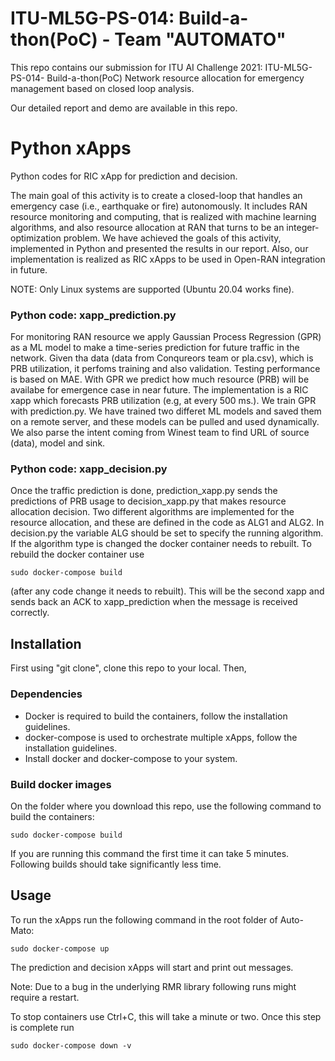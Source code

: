 #  ITU-ML5G-PS-014: Build-a-thon(PoC) - Team "AUTOMATO"
This repo contains our submission for ITU AI Challenge 2021: ITU-ML5G-PS-014- Build-a-thon(PoC) Network resource allocation for emergency management based on closed loop analysis.  

Our detailed report and demo are available in this repo.

# Python xApps
Python codes  for RIC xApp for prediction and decision. 

The main goal of this activity is to create a closed-loop that handles an emergency case (i.e., earthquake or fire) autonomously. It includes RAN resource monitoring and computing, that is realized with machine learning algorithms, and also resource allocation at RAN that turns to be an integer-optimization problem. We have achieved the goals of this activity, implemented in Python and presented the results in our report. Also, our implementation is realized as RIC xApps to be used in Open-RAN integration in future. 

NOTE: Only Linux systems are supported (Ubuntu 20.04 works fine).

### Python code: xapp_prediction.py 

For monitoring RAN resource we apply Gaussian Process Regression (GPR) as a ML model to make a time-series prediction for future traffic in the network. Given tha data (data from Conqureors team or pla.csv), which is PRB utilization, it perfoms training and also validation. Testing performance is based on MAE. With GPR we predict how much resource (PRB) will be availabe for emergence case in near future. The implementation is a RIC xapp which  forecasts PRB utilization  (e.g, at every 500 ms.). We train GPR with prediction.py. We have trained two differet ML models and saved them on a remote server, and these models can be  pulled and used dynamically.  We also parse the intent coming from Winest team to find URL of source (data), model and sink.

### Python code: xapp_decision.py 

Once the traffic prediction is done, prediction_xapp.py sends the predictions of PRB usage to decision_xapp.py that  makes resource allocation decision. Two different algorithms are implemented for the resource allocation, and these are defined in the code as ALG1 and ALG2. In decision.py the variable ALG should be set to specify the running algorithm. If the algorithm type is changed the docker container needs to rebuilt. To rebuild the docker container use
```
sudo docker-compose build
```
(after any code change it needs to rebuilt). This will be the second xapp and sends back an ACK to xapp_prediction when the message is received correctly. 

## Installation
First using "git clone", clone this repo to your local. Then, 

### Dependencies
- Docker is required to build the containers, follow the installation guidelines.
- docker-compose is used to orchestrate multiple xApps, follow the installation guidelines.
- Install docker and docker-compose to your system.

### Build docker images
On the folder where you download this repo, use the following command to build the containers:
```
sudo docker-compose build
```
If you are running this command the first time it can take 5 minutes. Following builds should take significantly less time.

## Usage
To run the xApps run the following command in the root folder of Auto-Mato:
```
sudo docker-compose up
```
The prediction and decision xApps will start and print out messages.

Note: Due to a bug in the underlying RMR library following runs might require a restart.

To stop containers use Ctrl+C, this will take a minute or two. Once this step is complete run
```
sudo docker-compose down -v
```
